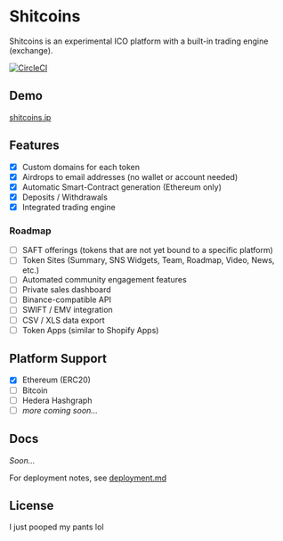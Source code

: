 # Shitcoins

Shitcoins is an experimental ICO platform with a built-in trading engine (exchange).

[![CircleCI](https://circleci.com/gh/buhrmi/shitcoins/tree/develop.svg?style=svg&circle-token=15176affab554db9ab15e2c374994e82c7cc40a4)](https://circleci.com/gh/buhrmi/shitcoins/tree/develop)

## Demo

[shitcoins.jp](https://shitcoins.jp)

## Features

* [x] Custom domains for each token
* [x] Airdrops to email addresses (no wallet or account needed)
* [x] Automatic Smart-Contract generation (Ethereum only)
* [x] Deposits / Withdrawals
* [x] Integrated trading engine

### Roadmap

* [ ] SAFT offerings (tokens that are not yet bound to a specific platform)
* [ ] Token Sites (Summary, SNS Widgets, Team, Roadmap, Video, News, etc.)
* [ ] Automated community engagement features
* [ ] Private sales dashboard
* [ ] Binance-compatible API
* [ ] SWIFT / EMV integration
* [ ] CSV / XLS data export
* [ ] Token Apps (similar to Shopify Apps)

## Platform Support

* [x] Ethereum (ERC20)
* [ ] Bitcoin
* [ ] Hedera Hashgraph
* [ ] _more coming soon..._

## Docs

_Soon..._

For deployment notes, see [deployment.md](https://github.com/djshitcoin/exchange/blob/develop/deployment.md)

## License

I just pooped my pants lol
